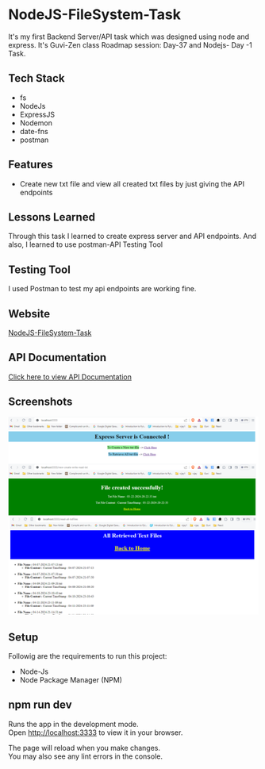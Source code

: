 
# NodeJS-FileSystem-Task

It's my first Backend Server/API task which was designed using node and express. It's Guvi-Zen class Roadmap session: Day-37 and Nodejs- Day -1 Task.

## Tech Stack

- fs
- NodeJs
- ExpressJS
- Nodemon
- date-fns
- postman

## Features

- Create new txt file and view all created txt files by just giving the API endpoints

## Lessons Learned

Through this task I learned to create express server and API endpoints. And also, I learned to use postman-API Testing Tool

## Testing Tool

I used Postman to test my api endpoints are working fine.

## Website

[NodeJS-FileSystem-Task](https://nodejs-filesystem-10e7.onrender.com/)


## API Documentation

[Click here to view API Documentation](https://documenter.getpostman.com/view/24200691/2sA2xcaacf)

## Screenshots

![App Screenshot](./Images/demo.png)

## Setup

Followig are the requirements to run this project:
- Node-Js
- Node Package Manager (NPM)

## npm run dev

Runs the app in the development mode.\
Open [http://localhost:3333](http://localhost:3333) to view it in your browser.

The page will reload when you make changes.\
You may also see any lint errors in the console.
